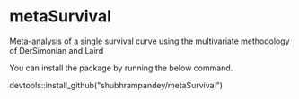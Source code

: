 # metaSurvival
Meta-analysis of a single survival curve using the multivariate methodology of DerSimonian and Laird

You can install the package by running the below command.

devtools::install_github("shubhrampandey/metaSurvival")

